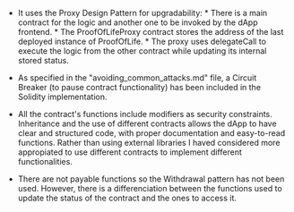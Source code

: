 
* It uses the Proxy Design Pattern for upgradability:
      * There is a main contract for the logic and another one to be invoked by the dApp frontend.
      * The ProofOfLifeProxy contract stores the address of the last deployed instance of ProofOfLife.
      * The proxy uses delegateCall to execute the logic from the other contract while updating its internal stored status.
      
* As specified in the "avoiding_common_attacks.md" file, a Circuit Breaker (to pause contract functionality) has been included in the Solidity implementation.

* All the contract's functions include modifiers as security constraints. Inheritance and the use of different contracts allows the dApp to have clear and structured code, with proper documentation and easy-to-read functions. Rather than using external libraries I haved considered more appropiated to use different contracts to implement different functionalities.

* There are not payable functions so the Withdrawal pattern has not been used. However, there is a differenciation between the functions used to update the status of the contract and the ones to access it. 